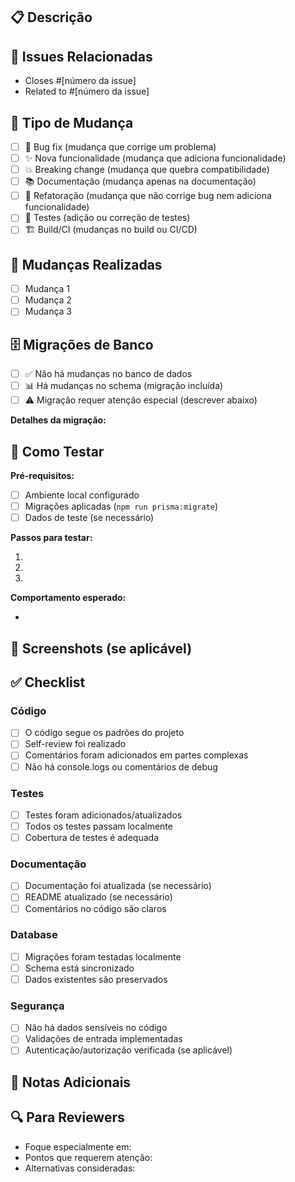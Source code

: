 ## 📋 Descrição

<!-- Descreva brevemente as mudanças realizadas -->

## 🔗 Issues Relacionadas

<!-- Link para issues que este PR resolve ou está relacionado -->

- Closes #[número da issue]
- Related to #[número da issue]

## 🧪 Tipo de Mudança

<!-- Marque o tipo de mudança -->

- [ ] 🐛 Bug fix (mudança que corrige um problema)
- [ ] ✨ Nova funcionalidade (mudança que adiciona funcionalidade)
- [ ] 💥 Breaking change (mudança que quebra compatibilidade)
- [ ] 📚 Documentação (mudança apenas na documentação)
- [ ] 🔧 Refatoração (mudança que não corrige bug nem adiciona funcionalidade)
- [ ] 🧪 Testes (adição ou correção de testes)
- [ ] 🏗️ Build/CI (mudanças no build ou CI/CD)

## 🚀 Mudanças Realizadas

<!-- Liste as principais mudanças implementadas -->

- [ ] Mudança 1
- [ ] Mudança 2
- [ ] Mudança 3

## 🗄️ Migrações de Banco

<!-- Se houver mudanças no schema do banco -->

- [ ] ✅ Não há mudanças no banco de dados
- [ ] 📊 Há mudanças no schema (migração incluída)
- [ ] ⚠️ Migração requer atenção especial (descrever abaixo)

<!-- Se marcou migração com atenção especial, descreva: -->

**Detalhes da migração:**

## 🧪 Como Testar

<!-- Instruções para testar as mudanças -->

**Pré-requisitos:**

- [ ] Ambiente local configurado
- [ ] Migrações aplicadas (`npm run prisma:migrate`)
- [ ] Dados de teste (se necessário)

**Passos para testar:**

1.
2.
3.

**Comportamento esperado:**

-

## 📸 Screenshots (se aplicável)

<!-- Adicione screenshots para mudanças na UI -->

## ✅ Checklist

<!-- Marque os itens que foram verificados -->

### Código

- [ ] O código segue os padrões do projeto
- [ ] Self-review foi realizado
- [ ] Comentários foram adicionados em partes complexas
- [ ] Não há console.logs ou comentários de debug

### Testes

- [ ] Testes foram adicionados/atualizados
- [ ] Todos os testes passam localmente
- [ ] Cobertura de testes é adequada

### Documentação

- [ ] Documentação foi atualizada (se necessário)
- [ ] README atualizado (se necessário)
- [ ] Comentários no código são claros

### Database

- [ ] Migrações foram testadas localmente
- [ ] Schema está sincronizado
- [ ] Dados existentes são preservados

### Segurança

- [ ] Não há dados sensíveis no código
- [ ] Validações de entrada implementadas
- [ ] Autenticação/autorização verificada (se aplicável)

## 📝 Notas Adicionais

<!-- Qualquer informação adicional sobre a implementação -->

## 🔍 Para Reviewers

<!-- Orientações específicas para quem vai revisar -->

- Foque especialmente em:
- Pontos que requerem atenção:
- Alternativas consideradas:
